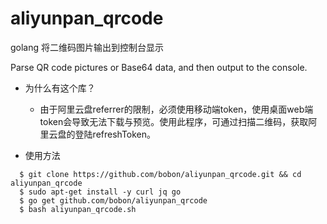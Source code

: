 # aliyunpan_qrcode

golang 将二维码图片输出到控制台显示 

Parse QR code pictures or Base64 data, and then output to the console.


- 为什么有这个库？
  - 由于阿里云盘referrer的限制，必须使用移动端token，使用桌面web端token会导致无法下载与预览。使用此程序，可通过扫描二维码，获取阿里云盘的登陆refreshToken。

- 使用方法
```
  $ git clone https://github.com/bobon/aliyunpan_qrcode.git && cd aliyunpan_qrcode
  $ sudo apt-get install -y curl jq go
  $ go get github.com/bobon/aliyunpan_qrcode  
  $ bash aliyunpan_qrcode.sh
```
